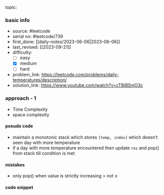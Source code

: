 topic:

### basic info
- source: #leetcode 
- serial no: #leetcode/739 
- first_done: [[daily-notes/2023-06-06|2023-06-06]]
- last_revised: [[2023-09-21]]
- difficulty:
	- [ ] easy
	- [x] medium
	- [ ] hard
- problem_link: https://leetcode.com/problems/daily-temperatures/description/
- solution_link: https://www.youtube.com/watch?v=cTBiBSnjO3c

### approach - 1
- Time Complexity
- space complexity

#### pseudo code
- maintain a monotonic stack which stores `[temp, index]` which doesn’t seen day with more temperature
- if a day with more temperature encountered then update `res` and pop() from stack till condition is met
#### mistakes
- only pop() when value is strictly increasing > not ≥
#### code snippet
```python

```